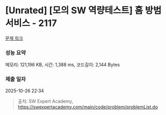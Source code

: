 # [Unrated] [모의 SW 역량테스트] 홈 방범 서비스 - 2117 

[문제 링크](https://swexpertacademy.com/main/code/problem/problemDetail.do?contestProbId=AV5V61LqAf8DFAWu) 

### 성능 요약

메모리: 121,196 KB, 시간: 1,388 ms, 코드길이: 2,144 Bytes

### 제출 일자

2025-10-26 22:34



> 출처: SW Expert Academy, https://swexpertacademy.com/main/code/problem/problemList.do